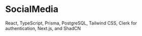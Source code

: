 # SocialMedia
React, TypeScript, Prisma, PostgreSQL, Tailwind CSS, Clerk for authentication, Next.js, and ShadCN
